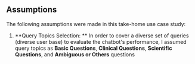 ## Assumptions

The following assumptions were made in this take-home use case study:
1. **Query Topics Selection: ** In order to cover a diverse set of queries (diverse user base) to evaluate the chatbot's performance, I assumed query topics as __Basic Questions__, __Clinical Questions__, __Scientific Questions__, and __Ambiguous or Others__ questions
